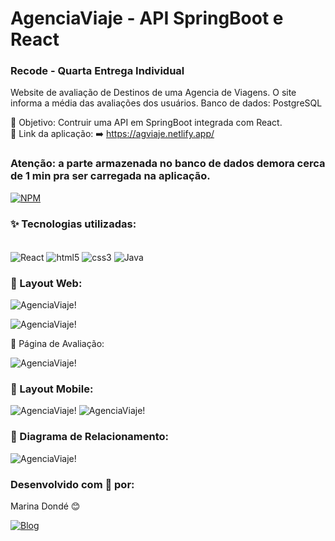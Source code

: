 # AgenciaViaje - API SpringBoot e React
### Recode - Quarta Entrega Individual
Website de avaliação de Destinos de uma Agencia de Viagens. O site informa a média das avaliações dos usuários.
Banco de dados: PostgreSQL

🎯 Objetivo: Contruir uma API em SpringBoot integrada com React.</br>
🔗 Link da aplicação: ➡️ https://agviaje.netlify.app/
### Atenção: a parte armazenada no banco de dados demora cerca de 1 min pra ser carregada na aplicação.

[![NPM](https://img.shields.io/npm/l/react)](https://github.com/MarinaDonde/Recode-EntregaIndividual4-ReactSpringBoot.git)

### ✨ Tecnologias utilizadas:

<div style="display: inline_block"><br/>
    <img align="center" alt="React" src="https://img.shields.io/badge/React-20232A?style=for-the-badge&logo=react&logoColor=61DAFB"/>
    <img align="center" alt="html5" src="https://img.shields.io/badge/HTML5-E34F26?style=for-the-badge&logo=html5&logoColor=white"/>
    <img align="center" alt="css3" src="https://img.shields.io/badge/CSS3-1572B6?style=for-the-badge&logo=css3&logoColor=white"/>
    <img align="center" alt="Java" src="https://img.shields.io/badge/Java-ED8B00?style=for-the-badge&logo=java&logoColor=white"/>
</div>

### 🔹 Layout Web:

![AgenciaViaje!](https://i.imgur.com/GMOQ8hR.jpg)

![AgenciaViaje!](https://i.imgur.com/5cVAX9W.jpg)

🔹 Página de Avaliação:

![AgenciaViaje!](https://i.imgur.com/Yaa8wF7.jpg)

### 🔹 Layout Mobile:

![AgenciaViaje!](https://i.imgur.com/JEZztnn.jpg) ![AgenciaViaje!](https://i.imgur.com/zUXjDT8.jpg)

### 🔹 Diagrama de Relacionamento:

![AgenciaViaje!](https://i.imgur.com/JzHtnIz.jpg)

### Desenvolvido com 💙 por:

Marina Dondé 😊

[![Blog](https://img.shields.io/badge/LinkedIn-0077B5?style=for-the-badge&logo=linkedin&logoColor=white)](https://www.linkedin.com/in/marina-dond%C3%A9-72a649217/)


